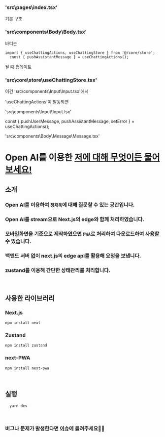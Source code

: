 
### 'src\pages\index.tsx'
기본 구조

### 'src\components\Body\Body.tsx'
바디는 
```
import { useChattingActions, useChattingStore } from '@/core/store';
  const { pushAssistantMessage } = useChattingActions();
```
될 때 업데이트

### 'src\core\store\useChattingStore.tsx'
이건 'src\components\Input\Input.tsx'에서

'useChattingActions'이 발동되면 


'src\components\Input\Input.tsx'

  const { pushUserMessage, pushAssistantMessage, setError } = useChattingActions();


'src\components\Body\Message\Message.tsx'



# Open AI를 이용한 [저에 대해 무엇이든 물어보세요!](https://gpt-secretary.vercel.app/)

## 소개

### Open AI를 이용하여 `정재욱`에 대해 질문할 수 있는 공간입니다.
### Open AI를 stream으로 Next.js의 edge와 함께 처리하였습니다.
### 모바일화면을 기준으로 제작하였으면 `PWA`로 처리하여 다운로드하여 사용할 수 있습니다.
### 백엔드 서버 없이 next.js의 edge api를 활용해 요청을 보냅니다.
### zustand를 이용해 간단한 상태관리를 처리합니다.

<br />

## 사용한 라이브러리

### Next.js
```
npm install next

```
### Zustand
```
npm install zustand

```
### next-PWA
```
npm install next-pwa
```

<br />

## 실행
```
  yarn dev
```

<br />

### 버그나 문제가 발생한다면 [이슈](https://github.com/jaewook-jeong/gpt-secretary/issues)에 올려주세요💪🏼